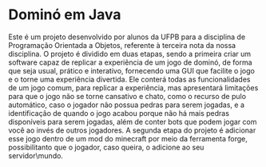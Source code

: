 # Dominó em Java

Este é um projeto desenvolvido por alunos da UFPB para a disciplina de Programação Orientada a Objetos, referente à terceira nota da nossa disciplina. O projeto é dividido em duas etapas, sendo a primeira criar um software capaz de replicar a experiência de um jogo de dominó, de forma que seja usual, prático e interativo, fornecendo uma GUI que facilite o jogo e o torne uma experiência divertida. Ele conterá todas as funcionalidades de um jogo comum, para replicar a experiência, mas apresentará limitações para que o jogo não se torne cansativo e chato, como o recurso de pulo automático, caso o jogador não possua pedras para serem jogadas, e a identificação de quando o jogo acabou porque não há mais pedras disponíveis para serem jogadas, além de conter bots que podem jogar com você ao invés de outros jogadores. A segunda etapa do projeto é adicionar esse jogo dentro de um mod do minecraft por meio da ferramenta forge, possibilitanto que o jogador, caso queira, o adicione ao seu servidor\mundo.
